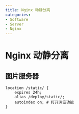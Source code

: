 ```yaml
---
title: Nginx 动静分离
categories:
- Software
- Server
- Nginx
---
```

# Nginx 动静分离

## 图片服务器

```nginx
location /static/ {
    expires 24h;  
    alias /deploy/static/;
    autoindex on; # 打开浏览功能
}
```

